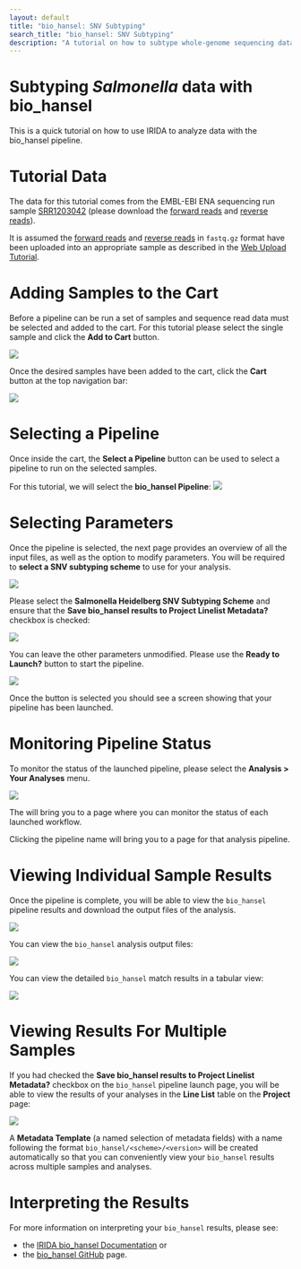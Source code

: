 ```yaml
---
layout: default
title: "bio_hansel: SNV Subtyping"
search_title: "bio_hansel: SNV Subtyping"
description: "A tutorial on how to subtype whole-genome sequencing data with bio_hansel"
---
```


Subtyping *Salmonella* data with bio_hansel
============================================
This is a quick tutorial on how to use IRIDA to analyze data with the bio_hansel pipeline.


Tutorial Data
=============

The data for this tutorial comes from the EMBL-EBI ENA sequencing run sample [SRR1203042] (please download the [forward reads] and [reverse reads]). 

It is assumed the [forward reads] and [reverse reads] in `fastq.gz` format have been uploaded into an appropriate sample as described in the [Web Upload Tutorial]. 


Adding Samples to the Cart
==========================

Before a pipeline can be run a set of samples and sequence read data must be selected and added to the cart. For this tutorial please select the single sample and click the **Add to Cart** button.

![](images/add-to-cart.png)

Once the desired samples have been added to the cart, click the **Cart** button at the top navigation bar:

![](images/cart-button.png)


Selecting a Pipeline
====================

Once inside the cart, the **Select a Pipeline** button can be used to select a pipeline to run on the selected samples.

For this tutorial, we will select the **bio_hansel Pipeline**: 
![](images/select-a-pipeline.png)


Selecting Parameters
====================

Once the pipeline is selected, the next page provides an overview of all the input files, as well as the option to modify parameters. You will be required to **select a SNV subtyping scheme** to use for your analysis.

![](images/bio_hansel-pipeline_launch-initial.png)

Please select the **Salmonella Heidelberg SNV Subtyping Scheme** and ensure that the **Save bio_hansel results to Project Linelist Metadata?** checkbox is checked:

![](images/bio_hansel-pipeline_launch-selected_scheme-save_to_sample_metadata.png)

You can leave the other parameters unmodified. Please use the **Ready to Launch?** button to start the pipeline.

![](images/launch.png)

Once the button is selected you should see a screen showing that your pipeline has been launched.


Monitoring Pipeline Status
==========================

To monitor the status of the launched pipeline, please select the **Analysis > Your Analyses** menu.

![](images/analysis.png)

The will bring you to a page where you can monitor the status of each launched workflow.

Clicking the pipeline name will bring you to a page for that analysis pipeline. 


Viewing Individual Sample Results
=================================

Once the pipeline is complete, you will be able to view the `bio_hansel` pipeline results and download the output files of the analysis.

![](images/bio_hansel-analysis-details-SRR1203042.png)

You can view the `bio_hansel` analysis output files:

![](images/bio_hansel-analysis_details-SRR1203042-output-preview.png)

You can view the detailed `bio_hansel` match results in a tabular view:

![](images/bio_hansel-analysis_details-preview-match_results.png)


Viewing Results For Multiple Samples
====================================

If you had checked the **Save bio_hansel results to Project Linelist Metadata?** checkbox on the `bio_hansel` pipeline launch page, you will be able to view the results of your analyses in the **Line List** table on the **Project** page:

![](images/bio_hansel-line_list_table-3-samples.png)

A **Metadata Template** (a named selection of metadata fields) with a name following the format `bio_hansel/<scheme>/<version>` will be created automatically so that you can conveniently view your `bio_hansel` results across multiple samples and analyses. 


Interpreting the Results
========================

For more information on interpreting your `bio_hansel` results, please see:

- the [IRIDA bio_hansel Documentation][docs] or 
- the [bio_hansel GitHub] page.


[SRR1203042]: https://www.ebi.ac.uk/ena/data/view/SRR1203042&display=html
[forward reads]: ftp://ftp.sra.ebi.ac.uk/vol1/fastq/SRR120/002/SRR1203042/SRR1203042_1.fastq.gz
[reverse reads]: ftp://ftp.sra.ebi.ac.uk/vol1/fastq/SRR120/002/SRR1203042/SRR1203042_2.fastq.gz
[Web Upload Tutorial]: ../web-upload/
[docs]: ../../user/bio_hansel/
[bio_hansel GitHub]: https://github.com/phac-nml/bio_hansel
